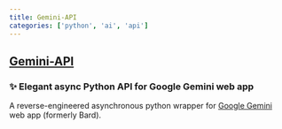 ```yaml
---
title: Gemini-API
categories: ['python', 'ai', 'api']
---
```

## [Gemini-API](https://github.com/HanaokaYuzu/Gemini-API)

### ✨ Elegant async Python API for Google Gemini web app


A reverse-engineered asynchronous python wrapper for [Google Gemini](https://gemini.google.com) web app (formerly Bard).
